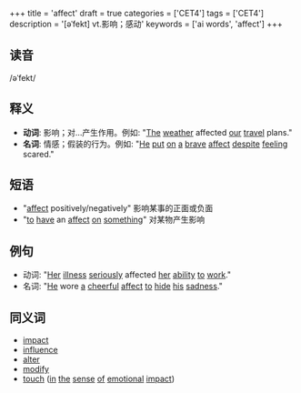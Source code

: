 +++
title = 'affect'
draft = true
categories = ['CET4']
tags = ['CET4']
description = '[əˈfekt] vt.影响；感动'
keywords = ['ai words', 'affect']
+++

## 读音
/əˈfekt/

## 释义
- **动词**: 影响；对…产生作用。例如: "[The](/post/the/) [weather](/post/weather/) affected [our](/post/our/) [travel](/post/travel/) plans."
- **名词**: 情感；假装的行为。例如: "[He](/post/he/) [put](/post/put/) [on](/post/on/) [a](/post/a/) [brave](/post/brave/) [affect](/post/affect/) [despite](/post/despite/) [feeling](/post/feeling/) scared."

## 短语
- "[affect](/post/affect/) positively/negatively" 影响某事的正面或负面
- "[to](/post/to/) [have](/post/have/) an [affect](/post/affect/) [on](/post/on/) [something](/post/something/)" 对某物产生影响

## 例句
- 动词: "[Her](/post/her/) [illness](/post/illness/) [seriously](/post/seriously/) affected [her](/post/her/) [ability](/post/ability/) [to](/post/to/) [work](/post/work/)."
- 名词: "[He](/post/he/) wore [a](/post/a/) [cheerful](/post/cheerful/) [affect](/post/affect/) [to](/post/to/) [hide](/post/hide/) [his](/post/his/) [sadness](/post/sadness/)."

## 同义词
- [impact](/post/impact/)
- [influence](/post/influence/)
- [alter](/post/alter/)
- [modify](/post/modify/)
- [touch](/post/touch/) ([in](/post/in/) [the](/post/the/) [sense](/post/sense/) [of](/post/of/) [emotional](/post/emotional/) [impact](/post/impact/))

